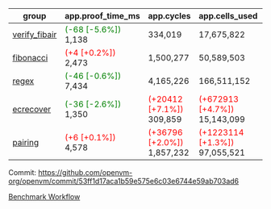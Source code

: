 | group | app.proof_time_ms | app.cycles | app.cells_used | leaf.proof_time_ms | leaf.cycles | leaf.cells_used |
| -- | -- | -- | -- | -- | -- | -- |
| [verify_fibair](https://github.com/openvm-org/openvm/blob/benchmark-results/benchmarks-pr/1662/verify_fibair-53ff1d17aca1b59e575e6c03e6744e59ab703ad6.md) |<span style='color: green'>(-68 [-5.6%])</span> 1,138 |  334,019 |  17,675,822 |- | - | - |
| [fibonacci](https://github.com/openvm-org/openvm/blob/benchmark-results/benchmarks-pr/1662/fibonacci-53ff1d17aca1b59e575e6c03e6744e59ab703ad6.md) |<span style='color: red'>(+4 [+0.2%])</span> 2,473 |  1,500,277 |  50,589,503 |- | - | - |
| [regex](https://github.com/openvm-org/openvm/blob/benchmark-results/benchmarks-pr/1662/regex-53ff1d17aca1b59e575e6c03e6744e59ab703ad6.md) |<span style='color: green'>(-46 [-0.6%])</span> 7,434 |  4,165,226 |  166,511,152 |- | - | - |
| [ecrecover](https://github.com/openvm-org/openvm/blob/benchmark-results/benchmarks-pr/1662/ecrecover-53ff1d17aca1b59e575e6c03e6744e59ab703ad6.md) |<span style='color: green'>(-36 [-2.6%])</span> 1,350 | <span style='color: red'>(+20412 [+7.1%])</span> 309,859 | <span style='color: red'>(+672913 [+4.7%])</span> 15,143,099 |- | - | - |
| [pairing](https://github.com/openvm-org/openvm/blob/benchmark-results/benchmarks-pr/1662/pairing-53ff1d17aca1b59e575e6c03e6744e59ab703ad6.md) |<span style='color: red'>(+6 [+0.1%])</span> 4,578 | <span style='color: red'>(+36796 [+2.0%])</span> 1,857,232 | <span style='color: red'>(+1223114 [+1.3%])</span> 97,055,521 |- | - | - |


Commit: https://github.com/openvm-org/openvm/commit/53ff1d17aca1b59e575e6c03e6744e59ab703ad6

[Benchmark Workflow](https://github.com/openvm-org/openvm/actions/runs/15076589985)
